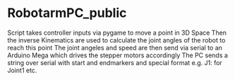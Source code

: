 # RobotarmPC_public

Script takes controller inputs via pygame to move a point in 3D Space
Then the inverse Kinematics are used to calculate the joint angles of the robot to reach this point 
The joint angeles and speed are then send via serial to an Arduino Mega which drives the stepper motors accordingly 
The PC sends a string over serial with start and endmarkers and special format e.g. J1: for Joint1 etc.
